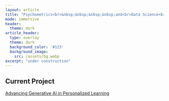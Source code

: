 ```yaml
---
layout: article
title: "Psychometrics<br>&nbsp;&nbsp;&nbsp;&nbsp;and<br>Data Science<br>Laboratory"
mode: immersive
header:
  theme: dark
article_header:
  type: overlay
  theme: dark
  background_color: '#123'
  background_image:
    src: /assets/bg.webp
excerpt: "under construction"
---
```


<!-- 
  title: The title of the page.

  article_header:
  - background_image:
    - src: Specifies the path to the background image. Change the image path as needed.

  excerpt: A tagline on the home page.
-->

<script>
  document.title = "Psychometrics and Data Science Laboratory";
</script>

<!-- 
    This script sets the document's title to "Psychometrics and Data Science Laboratory", removing redundant spaces.
-->

## Current Project

[Advancing Generative AI in Personalized Learning](https://psym-ds.github.io/projects/2024-04-01-Advancing-Generative-AI-in-Personalized-Learning.html)
